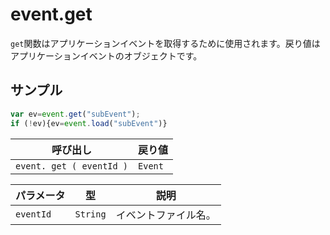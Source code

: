 # event.get

`get`関数はアプリケーションイベントを取得するために使用されます。戻り値はアプリケーションイベントのオブジェクトです。

## サンプル

```javascript
var ev=event.get("subEvent");
if (!ev){ev=event.load("subEvent")}
```

| 呼び出し | 戻り値 |
|---|---|
| `event. get ( eventId )` | `Event` |

| パラメータ | 型 | 説明 |
|---|---|---|
| `eventId` | `String` | イベントファイル名。 |
